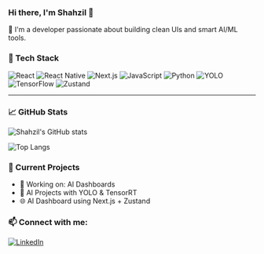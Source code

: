 ### Hi there, I'm Shahzil 👋

🚀 I'm a developer passionate about building clean UIs and smart AI/ML tools.

### 🔧 Tech Stack
![React](https://img.shields.io/badge/-React-61DAFB?logo=react&logoColor=white&style=flat)
![React Native](https://img.shields.io/badge/-React%20Native-20232A?logo=react&style=flat&logoColor=61DAFB)
![Next.js](https://img.shields.io/badge/-Next.js-black?logo=next.js&style=flat)
![JavaScript](https://img.shields.io/badge/-JavaScript-F7DF1E?logo=javascript&logoColor=black&style=flat)
![Python](https://img.shields.io/badge/-Python-3776AB?logo=python&logoColor=white&style=flat)
![YOLO](https://img.shields.io/badge/-YOLOv8-FF416C?style=flat&logo=opencv)
![TensorFlow](https://img.shields.io/badge/-TensorFlow-FF6F00?logo=tensorflow&logoColor=white)
![Zustand](https://img.shields.io/badge/-Zustand-3F3F46?logo=z&logoColor=white&style=flat)

---

### 📈 GitHub Stats
![Shahzil's GitHub stats](https://github-readme-stats.vercel.app/api?username=SHAHZILLL&show_icons=true&theme=radical)

![Top Langs](https://github-readme-stats.vercel.app/api/top-langs/?username=shahzil&layout=compact)

### 🧠 Current Projects
- 🚧 Working on: AI Dashboards
- 🤖 AI Projects with YOLO & TensorRT
- 🌐 AI Dashboard using Next.js + Zustand

### 📫 Connect with me:
[![LinkedIn](https://img.shields.io/badge/-LinkedIn-blue?logo=linkedin&style=flat)](https://www.linkedin.com/in/shahzil-asif-75b3a5233/)

